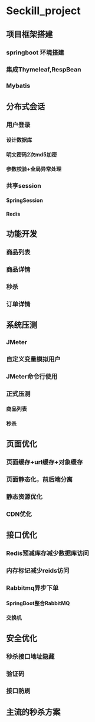 # Seckill_project

## 项目框架搭建

### springboot 环境搭建

### 集成Thymeleaf,RespBean

### Mybatis

## 分布式会话

### 用户登录

#### 设计数据库

#### 明文密码2次md5加密

#### 参数校验+全局异常处理

### 共享session

#### SpringSession

#### Redis

## 功能开发

### 商品列表

### 商品详情

### 秒杀

### 订单详情

## 系统压测

### JMeter

### 自定义变量模拟用户

### JMeter命令行使用

### 正式压测

#### 商品列表

#### 秒杀

## 页面优化

### 页面缓存+url缓存+对象缓存

### 页面静态化，前后端分离

### 静态资源优化

### CDN优化

## 接口优化

### Redis预减库存减少数据库访问

### 内存标记减少reids访问

### Rabbitmq异步下单

#### SpringBoot整合RabbitMQ

#### 交换机

## 安全优化

### 秒杀接口地址隐藏

### 验证码

### 接口防刷

## 主流的秒杀方案